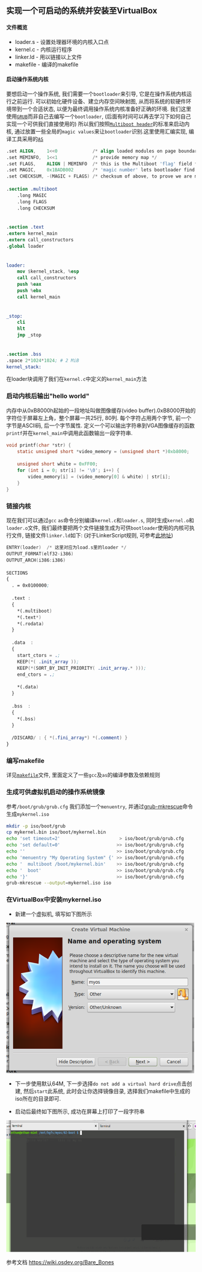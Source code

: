 ## 实现一个可启动的系统并安装至VirtualBox
 

#### 文件概览
* loader.s -  设置处理器环境的内核入口点
* kernel.c -  内核运行程序
* linker.ld - 用以链接以上文件
* makefile -  编译的makefile

#### 启动操作系统内核
要想启动一个操作系统, 我们需要一个`bootloader`来引导, 它是在操作系统内核运行之前运行. 可以初始化硬件设备、建立内存空间映射图, 从而将系统的软硬件环境带到一个合适状态, 以便为最终调用操作系统内核准备好正确的环境.
我们这里使用[`GRUB`](https://wiki.osdev.org/GRUB "GRUB")而非自己去编写一个`bootloader`, (后面有时间可以再去学习下如何自己实现一个可供我们直接使用的)
所以我们按照[`Multiboot header`](https://www.gnu.org/software/grub/manual/multiboot/multiboot.html#OS-image-format "Multiboot")的标准来启动内核, 通过放置一些全局的`magic values`来让`bootloader`识别.这里使用汇编实现, 编译工具采用的[`AS`](https://sourceware.org/binutils/docs/as/)
```nasm
.set ALIGN,    1<<0             /* align loaded modules on page boundaries */
.set MEMINFO,  1<<1             /* provide memory map */
.set FLAGS,    ALIGN | MEMINFO  /* this is the Multiboot 'flag' field */
.set MAGIC,    0x1BADB002       /* 'magic number' lets bootloader find the header */
.set CHECKSUM, -(MAGIC + FLAGS) /* checksum of above, to prove we are multiboot */

.section .multiboot
    .long MAGIC
    .long FLAGS
    .long CHECKSUM


.section .text
.extern kernel_main
.extern call_constructors
.global loader


loader:
    mov $kernel_stack, %esp
    call call_constructors
    push %eax
    push %ebx
    call kernel_main


_stop:
    cli
    hlt
    jmp _stop


.section .bss
.space 2*1024*1024; # 2 MiB
kernel_stack:
```
在loader块调用了我们在`kernel.c`中定义的`kernel_main`方法
### 启动内核后输出"hello world"
内存中从0xB8000h起始的一段地址叫做图像缓存(video buffer).0xB8000开始的字符位于屏幕左上角，整个屏幕一共25行, 80列. 每个字符占用两个字节, 前一个字节是ASCII码, 后一个字节属性. 定义一个可以输出字符串到VGA图像缓存的函数`printf`并在`kernel_main`中调用此函数输出一段字符串.
```C
void printf(char *str) {
	static unsigned short *video_memory = (unsigned short *)0xb8000;

	unsigned short white = 0xFF00;
	for (int i = 0; str[i] != '\0'; i++) {
		video_memory[i] = (video_memory[0] & white) | str[i];
	}
}

```

### 链接内核
现在我们可以通过`gcc` `as`命令分别编译`kernel.c`和`loader.s`, 同时生成`kernel.o`和`loader.o`文件, 我们最终要把两个文件链接生成为可供`bootloader`使用的内核可执行文件, 链接文件`linker.ld`如下: (对于LinkerScript规则, 可参考[此地址](http://www.scoberlin.de/content/media/http/informatik/gcc_docs/ld_3.html#SEC5))
```nasm
ENTRY(loader)  /* 这里对应为load.s里的loader */
OUTPUT_FORMAT(elf32-i386)
OUTPUT_ARCH(i386:i386)

SECTIONS
{
  . = 0x0100000;

  .text :
  {
    *(.multiboot)
    *(.text*)
    *(.rodata)
  }

  .data  :
  {
    start_ctors = .;
    KEEP(*( .init_array ));
    KEEP(*(SORT_BY_INIT_PRIORITY( .init_array.* )));
    end_ctors = .;

    *(.data)
  }

  .bss  :
  {
    *(.bss)
  }

  /DISCARD/ : { *(.fini_array*) *(.comment) }
}
```

### 编写makefile
详见[`makefile`](https://github.com/anpufeng/myos/blob/master/02-boot/makefile)文件, 里面定义了一些`gcc`及`as`的编译参数及依赖规则
 
### 生成可供虚拟机启动的操作系统镜像
参考`/boot/grub/grub.cfg` 我们添加一个`menuentry`, 并通过[grub-mkrescue](https://www.gnu.org/software/grub/manual/grub/html_node/Making-a-GRUB-bootable-CD_002dROM.html#Making-a-GRUB-bootable-CD_002dROM)命令生成`mykernel.iso`
```bash
mkdir -p iso/boot/grub
cp mykernel.bin iso/boot/mykernel.bin
echo 'set timeout=2'                      > iso/boot/grub/grub.cfg
echo 'set default=0'                     >> iso/boot/grub/grub.cfg
echo ''                                  >> iso/boot/grub/grub.cfg
echo 'menuentry "My Operating System" {' >> iso/boot/grub/grub.cfg
echo '  multiboot /boot/mykernel.bin'    >> iso/boot/grub/grub.cfg
echo '  boot'                            >> iso/boot/grub/grub.cfg
echo '}'                                 >> iso/boot/grub/grub.cfg
grub-mkrescue --output=mykernel.iso iso
```
### 在VirtualBox中安装mykernel.iso
- 新建一个虚拟机, 填写如下图所示

<img src="https://github.com/anpufeng/myos/blob/master/image/02-boot-virtualbox.png" width="500" height="400">

- 下一步使用默认64M, 下一步选择`do not add a virtual hard drive`点击创建, 然后`start`此系统, 此时会让你选择镜像目录, 选择我们makefile中生成的iso所在的目录即可.

- 启动后最终如下图所示, 成功在屏幕上打印了一段字符串

<img src="https://github.com/anpufeng/myos/blob/master/image/02-boot.gif" width="600" height="350">

参考文档 https://wiki.osdev.org/Bare_Bones 



